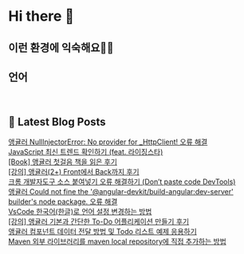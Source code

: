 # Hi there 👋

## 이런 환경에 익숙해요✍🏼

## 언어

<p>
  <img alt="" src= "https://img.shields.io/badge/JavaScript-F7DF1E?style=flat-square&logo=JavaScript&logoColor=white"/> 
  <img alt="" src= "https://img.shields.io/badge/TypeScript-black?logo=typescript&logoColor=blue"/>
</p>

## 📕 Latest Blog Posts

<a href=https://devpad.tistory.com/163 target='_blank'>앵귤러 NullInjectorError: No provider for _HttpClient! 오류 해결</a><br /><a href=https://devpad.tistory.com/162 target='_blank'>JavaScript 최신 트렌드 확인하기 (feat. 라이징스타)</a><br /><a href=https://devpad.tistory.com/161 target='_blank'>[Book] 앵귤러 첫걸음 책을 읽은 후기</a><br /><a href=https://devpad.tistory.com/158 target='_blank'>[강의] 앵귤러(2+) Front에서 Back까지 후기</a><br /><a href=https://devpad.tistory.com/160 target='_blank'>크롬 개발자도구 소스 붙여넣기 오류 해결하기 (Don’t paste code DevTools)</a><br /><a href=https://devpad.tistory.com/159 target='_blank'>앵귤러 Could not fine the '@angular-devkit/build-angular:dev-server' builder's node package. 오류 해결</a><br /><a href=https://devpad.tistory.com/157 target='_blank'>VsCode 한국어(한글)로 언어 설정 변경하는 방법</a><br /><a href=https://devpad.tistory.com/154 target='_blank'>[강의] 앵귤러 기본과 간단한 To-Do 어플리케이션 만들기 후기</a><br /><a href=https://devpad.tistory.com/155 target='_blank'>앵귤러 컴포넌트 데이터 전달 방법 및 Todo 리스트 예제 응용하기</a><br /><a href=https://devpad.tistory.com/152 target='_blank'>Maven 외부 라이브러리를 maven local repository에 직접 추가하는 방법</a><br />